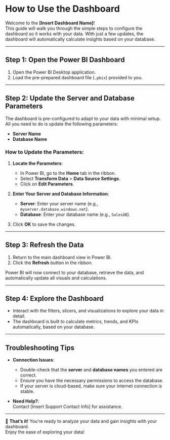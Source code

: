 # **How to Use the Dashboard**

Welcome to the **[Insert Dashboard Name]**!  
This guide will walk you through the simple steps to configure the dashboard so it works with your data. With just a few updates, the dashboard will automatically calculate insights based on your database.

---

## **Step 1: Open the Power BI Dashboard**

1. Open the Power BI Desktop application.
2. Load the pre-prepared dashboard file (`.pbix`) provided to you.

---

## **Step 2: Update the Server and Database Parameters**

The dashboard is pre-configured to adapt to your data with minimal setup. All you need to do is update the following parameters:  

- **Server Name**  
- **Database Name**  

### **How to Update the Parameters**:

1. **Locate the Parameters**:  
   - In Power BI, go to the **Home** tab in the ribbon.  
   - Select **Transform Data** > **Data Source Settings**.  
   - Click on **Edit Parameters**.

2. **Enter Your Server and Database Information**:  
   - **Server**: Enter your server name (e.g., `myserver.database.windows.net`).  
   - **Database**: Enter your database name (e.g., `SalesDB`).  

3. Click **OK** to save the changes.

---

## **Step 3: Refresh the Data**

1. Return to the main dashboard view in Power BI.  
2. Click the **Refresh** button in the ribbon.  

Power BI will now connect to your database, retrieve the data, and automatically update all visuals and calculations.

---

## **Step 4: Explore the Dashboard**

- Interact with the filters, slicers, and visualizations to explore your data in detail.  
- The dashboard is built to calculate metrics, trends, and KPIs automatically, based on your database.

---

## **Troubleshooting Tips**

- **Connection Issues**:
  - Double-check that the **server** and **database names** you entered are correct.  
  - Ensure you have the necessary permissions to access the database.  
  - If your server is cloud-based, make sure your internet connection is stable.

- **Need Help?**:  
  Contact [Insert Support Contact Info] for assistance.

---

🎉 **That’s it!** You’re ready to analyze your data and gain insights with your dashboard.  
Enjoy the ease of exploring your data!
